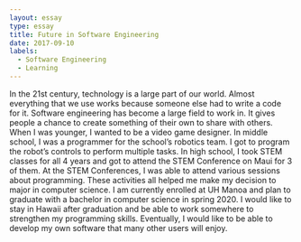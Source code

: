 ```yaml
---
layout: essay
type: essay
title: Future in Software Engineering
date: 2017-09-10
labels:
  - Software Engineering
  - Learning
---
```


In the 21st century, technology is a large part of our world. Almost everything that we use works because someone else had to write a code for it. Software engineering has become a large field to work in. It gives people a chance to create something of their own to share with others. 
When I was younger, I wanted to be a video game designer. In middle school, I was a programmer for the school’s robotics team. I got to program the robot’s controls to perform multiple tasks. In high school, I took STEM classes for all 4 years and got to attend the STEM Conference on Maui for 3 of them. At the STEM Conferences, I was able to attend various sessions about programming. These activities all helped me make my decision to major in computer science.
I am currently enrolled at UH Manoa and plan to graduate with a bachelor in computer science in spring 2020.  I would like to stay in Hawaii after graduation and be able to work somewhere to strengthen my programming skills. Eventually, I would like to be able to develop my own software that many other users will enjoy.
